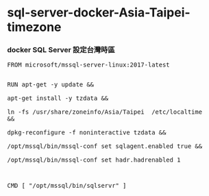 # sql-server-docker-Asia-Taipei-timezone
<h3>docker SQL Server 設定台灣時區</h3>
<pre>
FROM microsoft/mssql-server-linux:2017-latest

RUN apt-get -y update && \
apt-get install -y tzdata && \
ln -fs /usr/share/zoneinfo/<h53>Asia/Taipei </h5> /etc/localtime && \
dpkg-reconfigure -f noninteractive tzdata &&\
/opt/mssql/bin/mssql-conf set sqlagent.enabled true &&\
/opt/mssql/bin/mssql-conf set hadr.hadrenabled 1

CMD [ "/opt/mssql/bin/sqlservr" ]

</pre>
